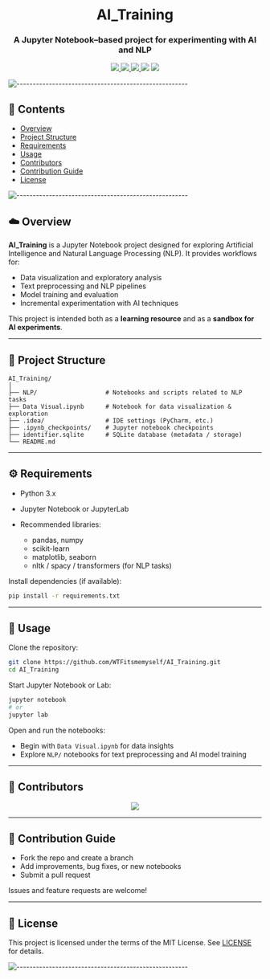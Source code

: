 <h1 align="center">AI_Training</h1>

<h3 align="center">A Jupyter Notebook–based project for experimenting with AI and NLP</h3>

<p align="center">
  <a href="https://github.com/WTFitsmemyself/AI_Training">
    <img src="https://img.shields.io/github/stars/WTFitsmemyself/AI_Training?style=flat-square">
  </a>
  <a href="https://github.com/WTFitsmemyself/AI_Training/network">
    <img src="https://img.shields.io/github/forks/WTFitsmemyself/AI_Training?style=flat-square">
  </a>
  <a href="https://github.com/WTFitsmemyself/AI_Training/issues">
    <img src="https://img.shields.io/github/issues/WTFitsmemyself/AI_Training?style=flat-square">
  </a>
  <img src="https://img.shields.io/badge/contributions-welcome-orange?style=flat-square">
  <a href="./LICENSE">
    <img src="https://img.shields.io/github/license/WTFitsmemyself/AI_Training?color=blue&style=flat-square">
  </a>
</p>

![-----------------------------------------------------](https://raw.githubusercontent.com/andreasbm/readme/master/assets/lines/rainbow.png)

## 📑 Contents

* [Overview](#-overview)
* [Project Structure](#-project-structure)
* [Requirements](#-requirements)
* [Usage](#-usage)
* [Contributors](#-contributors)
* [Contribution Guide](#-contribution-guide)
* [License](#-license)

![-----------------------------------------------------](https://raw.githubusercontent.com/andreasbm/readme/master/assets/lines/rainbow.png)

## ☁️ Overview

**AI\_Training** is a Jupyter Notebook project designed for exploring Artificial Intelligence and Natural Language Processing (NLP).
It provides workflows for:

* Data visualization and exploratory analysis
* Text preprocessing and NLP pipelines
* Model training and evaluation
* Incremental experimentation with AI techniques

This project is intended both as a **learning resource** and as a **sandbox for AI experiments**.

---

## 📂 Project Structure

```
AI_Training/
│
├── NLP/                   # Notebooks and scripts related to NLP tasks
├── Data Visual.ipynb      # Notebook for data visualization & exploration
├── .idea/                 # IDE settings (PyCharm, etc.)
├── .ipynb_checkpoints/    # Jupyter notebook checkpoints
├── identifier.sqlite      # SQLite database (metadata / storage)
└── README.md
```

---

## ⚙️ Requirements

* Python 3.x
* Jupyter Notebook or JupyterLab
* Recommended libraries:

  * pandas, numpy
  * scikit-learn
  * matplotlib, seaborn
  * nltk / spacy / transformers (for NLP tasks)

Install dependencies (if available):

```sh
pip install -r requirements.txt
```

---

## 🚀 Usage

Clone the repository:

```sh
git clone https://github.com/WTFitsmemyself/AI_Training.git
cd AI_Training
```

Start Jupyter Notebook or Lab:

```sh
jupyter notebook
# or
jupyter lab
```

Open and run the notebooks:

* Begin with `Data Visual.ipynb` for data insights
* Explore `NLP/` notebooks for text preprocessing and AI model training

---

## 👥 Contributors

<p align="center">
  <a href="https://github.com/WTFitsmemyself/AI_Training/graphs/contributors">
    <img src="https://contrib.rocks/image?repo=WTFitsmemyself/AI_Training" />
  </a>
</p>

---

## 📖 Contribution Guide

* Fork the repo and create a branch
* Add improvements, bug fixes, or new notebooks
* Submit a pull request

Issues and feature requests are welcome!

---

## 📜 License

This project is licensed under the terms of the MIT License.
See [LICENSE](./LICENSE) for details.

![-----------------------------------------------------](https://raw.githubusercontent.com/andreasbm/readme/master/assets/lines/rainbow.png)
